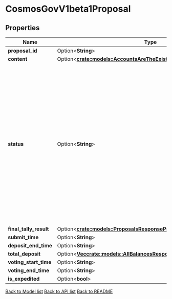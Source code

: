 # CosmosGovV1beta1Proposal

## Properties

| Name                   | Type                                                                                                                                       | Description                                                                                                                                                                                                                                                                                                                                                                                                                                                                                                                                                                                                                                                                                                                                    | Notes                              |
| ---------------------- | ------------------------------------------------------------------------------------------------------------------------------------------ | ---------------------------------------------------------------------------------------------------------------------------------------------------------------------------------------------------------------------------------------------------------------------------------------------------------------------------------------------------------------------------------------------------------------------------------------------------------------------------------------------------------------------------------------------------------------------------------------------------------------------------------------------------------------------------------------------------------------------------------------------- | ---------------------------------- |
| **proposal_id**        | Option<**String**>                                                                                                                         |                                                                                                                                                                                                                                                                                                                                                                                                                                                                                                                                                                                                                                                                                                                                                | [optional]                         |
| **content**            | Option<[**crate::models::AccountsAreTheExistingAccountsInner**](accounts_are_the_existing_accounts_inner.md)>                              |                                                                                                                                                                                                                                                                                                                                                                                                                                                                                                                                                                                                                                                                                                                                                | [optional]                         |
| **status**             | Option<**String**>                                                                                                                         | ProposalStatus enumerates the valid statuses of a proposal. - PROPOSAL_STATUS_UNSPECIFIED: PROPOSAL_STATUS_UNSPECIFIED defines the default propopsal status. - PROPOSAL_STATUS_DEPOSIT_PERIOD: PROPOSAL_STATUS_DEPOSIT_PERIOD defines a proposal status during the deposit period. - PROPOSAL_STATUS_VOTING_PERIOD: PROPOSAL_STATUS_VOTING_PERIOD defines a proposal status during the voting period. - PROPOSAL_STATUS_PASSED: PROPOSAL_STATUS_PASSED defines a proposal status of a proposal that has passed. - PROPOSAL_STATUS_REJECTED: PROPOSAL_STATUS_REJECTED defines a proposal status of a proposal that has been rejected. - PROPOSAL_STATUS_FAILED: PROPOSAL_STATUS_FAILED defines a proposal status of a proposal that has failed. | [optional][default to Unspecified] |
| **final_tally_result** | Option<[**crate::models::ProposalsResponseProposalsInnerFinalTallyResult**](Proposals_response_proposals_inner_final_tally_result.md)> |                                                                                                                                                                                                                                                                                                                                                                                                                                                                                                                                                                                                                                                                                                                                                | [optional]                         |
| **submit_time**        | Option<**String**>                                                                                                                         |                                                                                                                                                                                                                                                                                                                                                                                                                                                                                                                                                                                                                                                                                                                                                | [optional]                         |
| **deposit_end_time**   | Option<**String**>                                                                                                                         |                                                                                                                                                                                                                                                                                                                                                                                                                                                                                                                                                                                                                                                                                                                                                | [optional]                         |
| **total_deposit**      | Option<[**Vec<crate::models::AllBalancesResponseBalancesInner>**](AllBalances_response_balances_inner.md)>                             |                                                                                                                                                                                                                                                                                                                                                                                                                                                                                                                                                                                                                                                                                                                                                | [optional]                         |
| **voting_start_time**  | Option<**String**>                                                                                                                         |                                                                                                                                                                                                                                                                                                                                                                                                                                                                                                                                                                                                                                                                                                                                                | [optional]                         |
| **voting_end_time**    | Option<**String**>                                                                                                                         |                                                                                                                                                                                                                                                                                                                                                                                                                                                                                                                                                                                                                                                                                                                                                | [optional]                         |
| **is_expedited**       | Option<**bool**>                                                                                                                           |                                                                                                                                                                                                                                                                                                                                                                                                                                                                                                                                                                                                                                                                                                                                                | [optional]                         |

[Back to Model list](../README.md#documentation-for-models) [Back to API list](../README.md#documentation-for-api-endpoints) [Back to README](../README.md)
